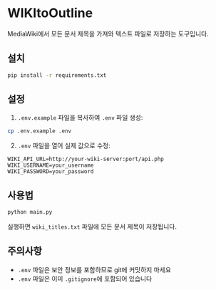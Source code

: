 # WIKItoOutline

MediaWiki에서 모든 문서 제목을 가져와 텍스트 파일로 저장하는 도구입니다.

## 설치

```bash
pip install -r requirements.txt
```

## 설정

1. `.env.example` 파일을 복사하여 `.env` 파일 생성:
```bash
cp .env.example .env
```

2. `.env` 파일을 열어 실제 값으로 수정:
```
WIKI_API_URL=http://your-wiki-server:port/api.php
WIKI_USERNAME=your_username
WIKI_PASSWORD=your_password
```

## 사용법

```bash
python main.py
```

실행하면 `wiki_titles.txt` 파일에 모든 문서 제목이 저장됩니다.

## 주의사항

- `.env` 파일은 보안 정보를 포함하므로 git에 커밋하지 마세요
- `.env` 파일은 이미 `.gitignore`에 포함되어 있습니다